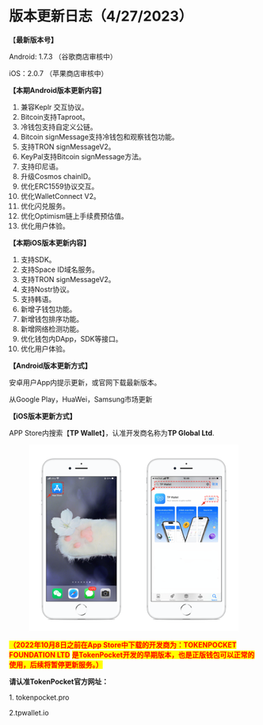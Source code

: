# 版本更新日志（4/27/2023）

【**最新版本号】**

Android: 1.7.3 （谷歌商店审核中）

iOS：2.0.7 （苹果商店审核中）



**【本期Android版本更新内容】**

1. 兼容Keplr 交互协议。
2. Bitcoin支持Taproot。
3. 冷钱包支持自定义公链。
4. Bitcoin signMessage支持冷钱包和观察钱包功能。
5. 支持TRON signMessageV2。
6. KeyPal支持Bitcoin signMessage方法。
7. 支持印尼语。
8. 升级Cosmos chainID。
9. 优化ERC1559协议交互。
10. 优化WalletConnect V2。
11. 优化闪兑服务。
12. 优化Optimism链上手续费预估值。
13. 优化用户体验。



**【本期iOS版本更新内容】**

1. 支持SDK。
2. 支持Space ID域名服务。
3. 支持TRON signMessageV2。
4. 支持Nostr协议。
5. 支持韩语。
6. 新增子钱包功能。
7. 新增钱包排序功能。
8. 新增网络检测功能。
9. 优化钱包内DApp，SDK等接口。
10. 优化用户体验。



**【Android版本更新方式】**

安卓用户App内提示更新，或官网下载最新版本。

从Google Play，HuaWei，Samsung市场更新



**【iOS版本更新方式】**&#x20;

APP Store内搜索【**TP Wallet**】，认准开发商名称为**TP Global Ltd**.&#x20;

<figure><img src="../../.gitbook/assets/image (29).png" alt=""><figcaption></figcaption></figure>

<mark style="color:red;">**（2022年10月8日之前在App Store中下载的开发商为：TOKENPOCKET FOUNDATION LTD**</mark> <mark style="color:red;">**是TokenPocket开发的早期版本，也是正版钱包可以正常的使用，后续将暂停更新服务。）**</mark>

**请认准TokenPocket官方网址：**

1\. tokenpocket.pro&#x20;

2.tpwallet.io
